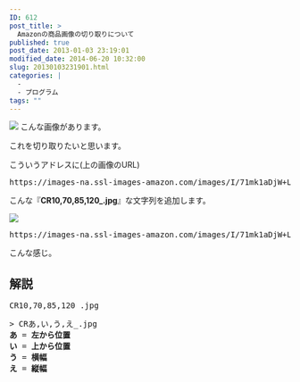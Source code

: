 ```yaml
---
ID: 612
post_title: >
  Amazonの商品画像の切り取りについて
published: true
post_date: 2013-01-03 23:19:01
modified_date: 2014-06-20 10:32:00
slug: 20130103231901.html
categories: |
  -
  - プログラム
tags: ""
---
```

<a href="http://goo.gl/ufFGl" target="_blank"><img src="https://images-na.ssl-images-amazon.com/images/I/71mk1aDjW%2BL._SL300_.jpg" /></a>
こんな画像があります。

これを切り取りたいと思います。
<!--more-->
こういうアドレスに(上の画像のURL)
<pre class="prettyprint linenums">https://images-na.ssl-images-amazon.com/images/I/71mk1aDjW+L._SL300_.jpg</pre>
こんな『<b>CR10,70,85,120_.jpg</b>』な文字列を追加します。

<a href="http://goo.gl/ufFGl" target="_blank"><img src="https://images-na.ssl-images-amazon.com/images/I/71mk1aDjW+L._SL300_CR10,70,85,120_.jpg" /></a>
<pre class="prettyprint linenums">https://images-na.ssl-images-amazon.com/images/I/71mk1aDjW+L._SL300_<b>CR10,70,85,120_.jpg</b></pre>
こんな感じ。

<h2>解説</h2>
<pre class="prettyprint linenums">CR10,70,85,120_.jpg</pre>
<pre>> CRあ,い,う,え_.jpg
<b>あ</b> = <span class="text-info"><b>左から位置</b></span>
<b>い</b> = <span class="text-info"><b>上から位置</b></span>
<b>う</b> = <span class="text-info"><b>横幅</b></span>
<b>え</b> = <span class="text-info"><b>縦幅</b></span></pre>